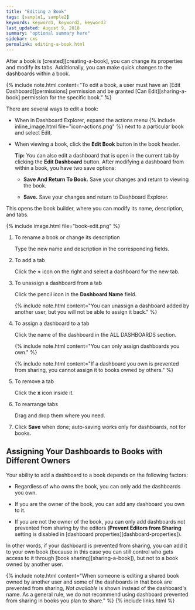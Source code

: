 ```yaml
---
title: "Editing a Book"
tags: [sample1, sample2]
keywords: keyword1, keyword2, keyword3
last_updated: August 9, 2018
summary: "optional summary here"
sidebar: cxs
permalink: editing-a-book.html
---
```


After a book is [created][creating-a-book], you can change its properties and modify its tabs. Additionally, you can make quick changes to the dashboards within a book.

{% include note.html content="To edit a book, a user must have an [Edit Dashboard][permissions] permission and be granted [Can Edit][sharing-a-book] permission for the specific book." %}

There are several ways to edit a book:

* When in Dashboard Explorer, expand the actions menu {% include inline_image.html file="icon-actions.png" %} next to a particular book and select Edit.

* When viewing a book, click the **Edit Book** button in the book header.

   **Tip:** You can also edit a dashboard that is open in the current tab by clicking the **Edit Dashboard** button. After modifying a dashboard from within a book, you have two save options:

   * **Save And Return To Book.** Save your changes and return to viewing the book.

   * **Save.** Save your changes and return to Dashboard Explorer.

This opens the book builder, where you can modify its name, description, and tabs.

{% include image.html file="book-edit.png" %}

1. To rename a book or change its description

   Type the new name and description in the corresponding fields.

1. To add a tab

   Click the **+** icon on the right and select a dashboard for the new tab.

1. To unassign a dashboard from a tab

   Click the pencil icon in the **Dashboard Name** field.

   {% include note.html content="You can unassign a dashboard added by another user, but you will not be able to assign it back." %}

1. To assign a dashboard to a tab

   Click the name of the dashboard in the ALL DASHBOARDS section.

   {% include note.html content="You can only assign dashboards you own." %}

   {% include note.html content="If a dashboard you own is prevented from sharing, you cannot assign it to books owned by others." %}

1. To remove a tab

   Click the **x** icon inside it.

1. To rearrange tabs

   Drag and drop them where you need.

1. Click **Save** when done; auto-saving works only for dashboards, not for books.

## Assigning Your Dashboards to Books with Different Owners

Your ability to add a dashboard to a book depends on the following factors:

* Regardless of who owns the book, you can only add the dashboards you own.

* If you are the owner of the book, you can add any dashboard you own to it.

* If you are not the owner of the book, you can only add dashboards not prevented from sharing by the editors (**Prevent Editors from Sharing** setting is disabled in [dashboard properties][dashboard-properties]).

In other words, if your dashboard is prevented from sharing, you can add it to your own book (because in this case you can still control who gets access to it through [book sharing][sharing-a-book]), but not to a book owned by another user.

{% include note.html content="When someone is editing a shared book owned by another user and some of the dashboards in that book are prevented from sharing, *Not available* is shown instead of the dashboard's name. As a general rule, we do not recommend using dashboard prevented from sharing in books you plan to share." %}
{% include links.html %}
